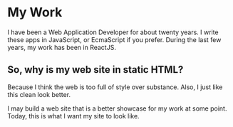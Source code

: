 # My Work

I have been a Web Application Developer for about twenty years.
I write these apps in JavaScript, or EcmaScript if you prefer.
During the last few years, my work has been in ReactJS.

## So, why is my web site in static HTML?

Because I think the web is too full of style over substance.
Also, I just like this clean look better.

I may build a web site that is a better showcase for my work at some point.
Today, this is what I want my site to look like.
